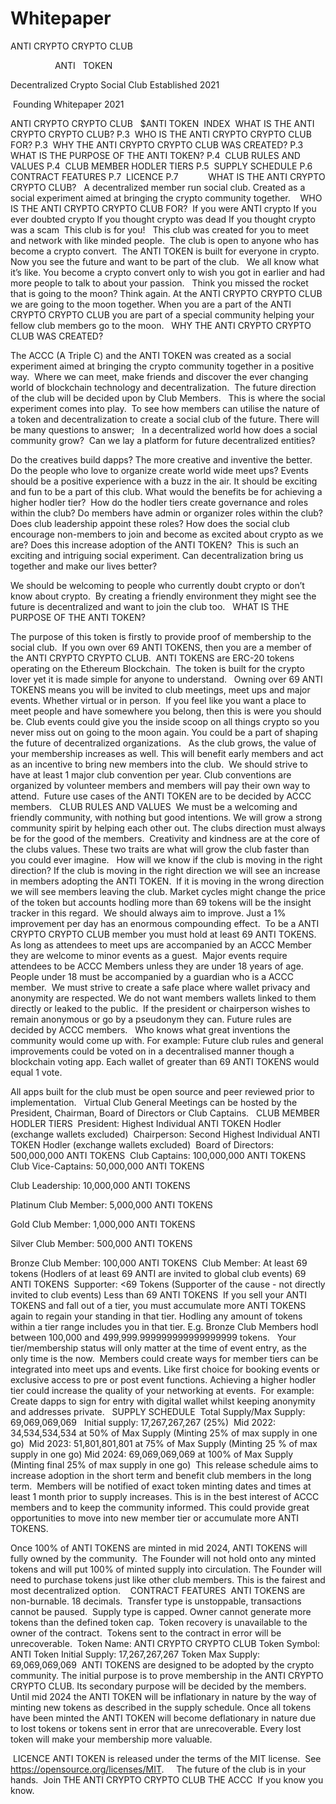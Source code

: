 # Whitepaper

ANTI CRYPTO CRYPTO CLUB

              
   ANTI   TOKEN


Decentralized Crypto Social Club Established 2021

 Founding Whitepaper 2021

ANTI CRYPTO CRYPTO CLUB   $ANTI TOKEN  INDEX  WHAT IS THE ANTI CRYPTO CRYPTO CLUB? P.3  WHO IS THE ANTI CRYPTO CRYPTO CLUB FOR? P.3  WHY THE ANTI CRYPTO CRYPTO CLUB WAS CREATED? P.3  WHAT IS THE PURPOSE OF THE ANTI TOKEN? P.4  CLUB RULES AND VALUES  P.4  CLUB MEMBER HODLER TIERS  P.5  SUPPLY SCHEDULE  P.6  CONTRACT FEATURES  P.7  LICENCE  P.7
           WHAT IS THE ANTI CRYPTO CRYPTO CLUB?   A decentralized member run social club.
Created as a social experiment aimed at bringing the crypto community together.    WHO IS THE ANTI CRYPTO CRYPTO CLUB FOR?  If you were ANTI crypto
If you ever doubted crypto
If you thought crypto was dead
If you thought crypto was a scam
 This club is for you!   This club was created for you to meet and network with like minded people.
 The club is open to anyone who has become a crypto convert.  The ANTI TOKEN is built for everyone in crypto.  Now you see the future and want to be part of the club.   We all know what it’s like. You become a crypto convert only to wish you got in earlier and had more people to talk to about your passion.  
Think you missed the rocket that is going to the moon? Think again. At the ANTI CRYPTO CRYPTO CLUB we are going to the moon together. When you are a part of the ANTI CRYPTO CRYPTO CLUB you are part of a special community helping your fellow club members go to the moon.
  WHY THE ANTI CRYPTO CRYPTO CLUB WAS CREATED?

The ACCC (A Triple C) and the ANTI TOKEN was created as a social experiment aimed at bringing the crypto community together in a positive way.  Where we can meet, make friends and discover the ever changing world of blockchain technology and decentralization.  The future direction of the club will be decided upon by Club Members.   This is where the social experiment comes into play.  To see how members can utilise the nature of a token and decentralization to create a social club of the future. There will be many questions to answer;   In a decentralized world how does a social community grow?  Can we lay a platform for future decentralized entities?

Do the creatives build dapps? The more creative and inventive the better.
Do the people who love to organize create world wide meet ups? Events should be a positive experience with a buzz in the air. It should be exciting and fun to be a part of this club. What would the benefits be for achieving a higher hodler tier?  How do the hodler tiers create governance and roles within the club? Do members have admin or organizer roles within the club? Does club leadership appoint these roles? How does the social club encourage non-members to join and become as excited about crypto as we are? Does this increase adoption of the ANTI TOKEN?  This is such an exciting and intriguing social experiment. 
Can decentralization bring us together and make our lives better?

We should be welcoming to people who currently doubt crypto or don’t know about crypto.  By creating a friendly environment they might see the future is decentralized and want to join the club too.   WHAT IS THE PURPOSE OF THE ANTI TOKEN?

The purpose of this token is firstly to provide proof of membership to the social club.  If you own over 69 ANTI TOKENS, then you are a member of the ANTI CRYPTO CRYPTO CLUB. 
ANTI TOKENS are ERC-20 tokens operating on the Ethereum Blockchain.  The token is built for the crypto lover yet it is made simple for anyone to understand.   Owning over 69 ANTI TOKENS means you will be invited to club meetings, meet ups and major events. Whether virtual or in person.  If you feel like you want a place to meet people and have somewhere you belong, then this is were you should be. Club events could give you the inside scoop on all things crypto so you never miss out on going to the moon again. You could be a part of shaping the future of decentralized organizations.   As the club grows, the value of your membership increases as well. This will benefit early members and act as an incentive to bring new members into the club. 
 We should strive to have at least 1 major club convention per year. Club conventions are organized by volunteer members and members will pay their own way to attend.  Future use cases of the ANTI TOKEN are to be decided by ACCC members.   CLUB RULES AND VALUES
 We must be a welcoming and friendly community, with nothing but good intentions. 
We will grow a strong community spirit by helping each other out. The clubs direction must always be for the good of the members.  Creativity and kindness are at the core of the clubs values. 
These two traits are what will grow the club faster than you could ever imagine.   How will we know if the club is moving in the right direction? If the club is moving in the right direction we will see an increase in members adopting the ANTI TOKEN.  If it is moving in the wrong direction we will see members leaving the club. Market cycles might change the price of the token but accounts hodling more than 69 tokens will be the insight tracker in this regard.  We should always aim to improve. Just a 1% improvement per day has an enormous compounding effect.  To be a ANTI CRYPTO CRYPTO CLUB member you must hold at least 69 ANTI TOKENS.   As long as attendees to meet ups are accompanied by an ACCC Member they are welcome to minor events as a guest.  Major events require attendees to be ACCC Members unless they are under 18 years of age.  People under 18 must be accompanied by a guardian who is a ACCC member.
 We must strive to create a safe place where wallet privacy and anonymity are respected. We do not want members wallets linked to them directly or leaked to the public. 
If the president or chairperson wishes to remain anonymous or go by a pseudonym they can. 
Future rules are decided by ACCC members.   Who knows what great inventions the community would come up with.
For example: Future club rules and general improvements could be voted on in a decentralised manner though a blockchain voting app. Each wallet of greater than 69 ANTI TOKENS would equal 1 vote.

All apps built for the club must be open source and peer reviewed prior to implementation.  
Virtual Club General Meetings can be hosted by the President, Chairman, Board of Directors or Club Captains.  
CLUB MEMBER HODLER TIERS  President: Highest Individual ANTI TOKEN Hodler (exchange wallets excluded)  Chairperson: Second Highest Individual ANTI TOKEN Hodler (exchange wallets excluded)  Board of Directors:
500,000,000 ANTI TOKENS 
Club Captains:
100,000,000 ANTI TOKENS   Club Vice-Captains: 50,000,000 ANTI TOKENS

Club Leadership:
10,000,000 ANTI TOKENS

Platinum Club Member:
5,000,000 ANTI TOKENS

Gold Club Member:
1,000,000 ANTI TOKENS

Silver Club Member:
500,000 ANTI TOKENS

Bronze Club Member:
100,000 ANTI TOKENS
 Club Member: At least 69 tokens (Hodlers of at least 69 ANTI are invited to global club events)
69 ANTI TOKENS
 Supporter: <69 Tokens (Supporter of the cause - not directly invited to club events) Less than 69 ANTI TOKENS  If you sell your ANTI TOKENS and fall out of a tier, you must accumulate more ANTI TOKENS again to regain your standing in that tier. 
Hodling any amount of tokens within a tier range includes you in that tier. E.g. Bronze Club Members hodl between 100,000 and 499,999.999999999999999999 tokens.   Your tier/membership status will only matter at the time of event entry, as the only time is the now.
  Members could create ways for member tiers can be integrated into meet ups and events. Like first choice for booking events or exclusive access to pre or post event functions. Achieving a higher hodler tier could increase the quality of your networking at events.  For example: Create dapps to sign for entry with digital wallet whilst keeping anonymity and addresses private.
  SUPPLY SCHEDULE
 Total Supply/Max Supply: 69,069,069,069  
Initial supply: 17,267,267,267 (25%) 
Mid 2022: 34,534,534,534 at 50% of Max Supply (Minting 25% of max supply in one go)  Mid 2023: 51,801,801,801 at 75% of Max Supply (Minting 25 % of max supply in one go) 
Mid 2024: 69,069,069,069 at 100% of Max Supply (Minting final 25% of max supply in one go) 
This release schedule aims to increase adoption in the short term and benefit club members in the long term.  Members will be notified of exact token minting dates and times at least 1 month prior to supply increases. This is in the best interest of ACCC members and to keep the community informed. This could provide great opportunities to move into new member tier or accumulate more ANTI TOKENS. 

Once 100% of ANTI TOKENS are minted in mid 2024, ANTI TOKENS will fully owned by the community. 
The Founder will not hold onto any minted tokens and will put 100% of minted supply into circulation. The Founder will need to purchase tokens just like other club members. This is the fairest and most decentralized option.   
CONTRACT FEATURES
 ANTI TOKENS are non-burnable.
18 decimals.   Transfer type is unstoppable, transactions cannot be paused.  Supply type is capped. Owner cannot generate more tokens than the defined token cap.  Token recovery is unavailable to the owner of the contract.  Tokens sent to the contract in error will be unrecoverable.  Token Name: ANTI CRYPTO CRYPTO CLUB Token Symbol: ANTI
Token Initial Supply: 17,267,267,267
Token Max Supply:  69,069,069,069  ANTI TOKENS are designed to be adopted by the crypto community. The initial purpose is to prove membership in the ANTI CRYPTO CRYPTO CLUB. Its secondary purpose will be decided by the members. 
Until mid 2024 the ANTI TOKEN will be inflationary in nature by the way of minting new tokens as described in the supply schedule. Once all tokens have been minted the ANTI TOKEN will become deflationary in nature due to lost tokens or tokens sent in error that are unrecoverable. Every lost token will make your membership more valuable.

 LICENCE
ANTI TOKEN is released under the terms of the MIT license.  See https://opensource.org/licenses/MIT.
 
  The future of the club is in your hands.  Join THE ANTI CRYPTO CRYPTO CLUB 
THE ACCC  If you know you know. 
